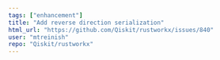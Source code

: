 ```yaml
---
tags: ["enhancement"]
title: "Add reverse direction serialization"
html_url: "https://github.com/Qiskit/rustworkx/issues/840"
user: "mtreinish"
repo: "Qiskit/rustworkx"
---
```


